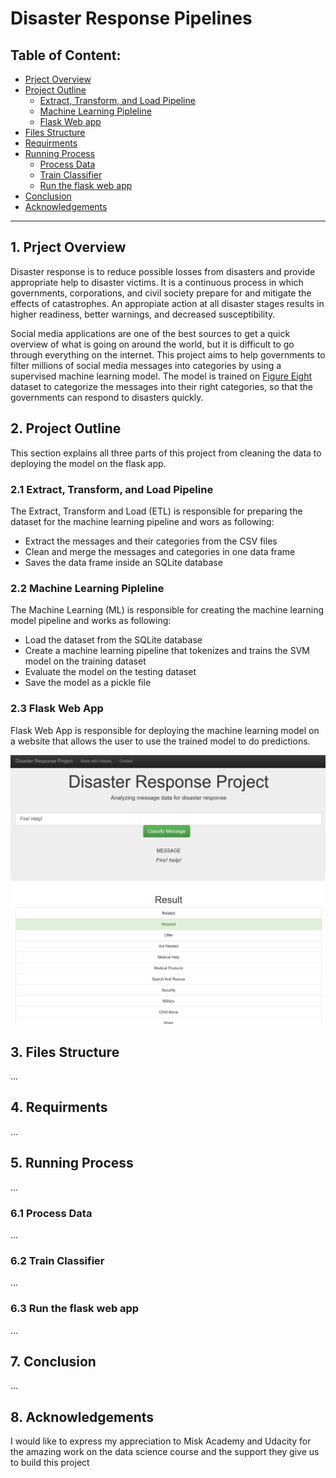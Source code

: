 # Disaster Response Pipelines

## Table of Content:
* [Prject Overview](#project_overview)
* [Project Outline](#project_outline)
  * [Extract, Transform, and Load Pipeline](#etl_pipline)
  * [Machine Learning Pipleline](#machine_learning_pipeline)
  * [Flask Web app](#flask_app)
* [Files Structure](#files)
* [Requirments](#requirments)
* [Running Process](#running)
  * [Process Data](#process_data)
  * [Train Classifier](#train_classifier)
  * [Run the flask web app](#run_flask_app)
* [Conclusion](#conclusion)
* [Acknowledgements](#acknowledgements)

***
<a id='project_overview'></a>
## 1. Prject Overview
Disaster response is to reduce possible losses from disasters and provide appropriate help to disaster victims. It is a continuous process in which governments, corporations, and civil society prepare for and mitigate the effects of catastrophes. An appropiate action at all disaster stages results in higher readiness, better warnings, and decreased susceptibility.

Social media applications are one of the best sources to get a quick overview of what is going on around the world, but it is difficult to go through everything on the internet. This project aims to help governments to filter millions of social media messages into categories by using a supervised machine learning model. The model is trained on [Figure Eight](https://appen.com/) dataset to categorize the messages into their right categories, so that the governments can respond to disasters quickly.

<a id='project_outline'></a>
## 2. Project Outline
This section explains all three parts of this project from cleaning the data to deploying the model on the flask app. 

<a id='etl_pipline'></a>
### 2.1 Extract, Transform, and Load Pipeline 
The Extract, Transform and Load (ETL) is responsible for preparing the dataset for the machine learning pipeline and wors as following:
* Extract the messages and their categories from the CSV files
* Clean and merge the messages and categories in one data frame
* Saves the data frame inside an SQLite database

<a id='machine_learning_pipeline'></a>
### 2.2 Machine Learning Pipleline 
The Machine Learning (ML) is responsible for creating the machine learning model pipeline and works as following:
* Load the dataset from the SQLite database 
* Create a machine learning pipeline that tokenizes and trains the SVM model on the training dataset 
* Evaluate the model on the testing dataset 
* Save the model as a pickle file 

<a id='flask_app'></a>
### 2.3 Flask Web App
Flask Web App is responsible for deploying the machine learning model on a website that allows the user to use the trained model to do predictions.

![image](https://github.com/Murtada-Altarouti/Disaster-Response-Pipelines/blob/main/readme_images/website_example.png)

<a id='files'></a>
## 3. Files Structure
...

<a id='requirments'></a>
## 4. Requirments
...

<a id='running'></a>
## 5. Running Process
...

<a id='process_data'></a>
### 6.1 Process Data
...

<a id='train_classifier'></a>
### 6.2 Train Classifier 
...

<a id='run_flask_app'></a>
### 6.3 Run the flask web app
...

<a id='conclusion'></a>
## 7. Conclusion
...

<a id='acknowledgements'></a>
## 8. Acknowledgements
I would like to express my appreciation to Misk Academy and Udacity for the amazing work on the data science course and the support they give us to build this project
